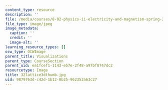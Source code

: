 ```yaml
---
content_type: resource
description: ''
file: /media/courses/8-02-physics-ii-electricity-and-magnetism-spring-2007/9879763dc42d1b120b25962353a63c27_32lattice3dthumb.jpg
file_type: image/jpeg
image_metadata:
  caption: ''
  credit: ''
  image-alt: ''
learning_resource_types: []
ocw_type: OCWImage
parent_title: Visualizations
parent_type: CourseSection
parent_uid: ea1fcef1-1143-e57e-2f48-a97bf8747dc2
resourcetype: Image
title: 32lattice3dthumb.jpg
uid: 9879763d-c42d-1b12-0b25-962353a63c27
---
```

